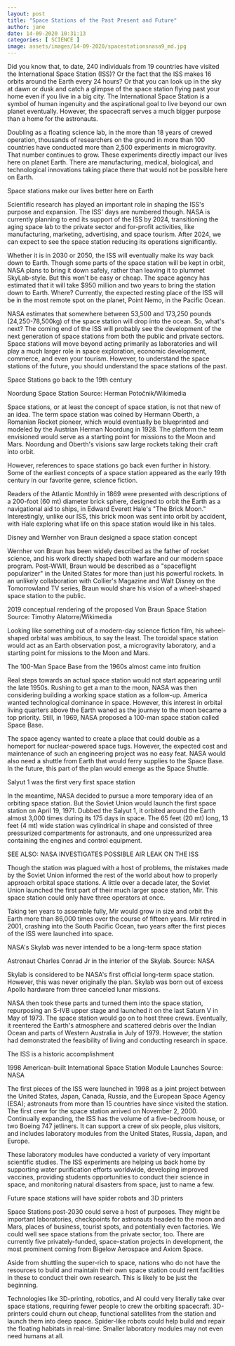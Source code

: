 ```yaml
---
layout: post
title: "Space Stations of the Past Present and Future"
author: jane 
date: 14-09-2020 10:31:13 
categories: [ SCIENCE ] 
image: assets/images/14-09-2020/spacestationsnasa9_md.jpg
---
```

Did you know that, to date, 240 individuals from 19 countries have visited the International Space Station (ISS)? Or the fact that the ISS makes 16 orbits around the Earth every 24 hours? Or that you can look up in the sky at dawn or dusk and catch a glimpse of the space station flying past your home even if you live in a big city. The International Space Station is a symbol of human ingenuity and the aspirational goal to live beyond our own planet eventually. However, the spacecraft serves a much bigger purpose than a home for the astronauts.

Doubling as a floating science lab, in the more than 18 years of crewed operation, thousands of researchers on the ground in more than 100 countries have conducted more than 2,500 experiments in microgravity. That number continues to grow. These experiments directly impact our lives here on planet Earth. There are manufacturing, medical, biological, and technological innovations taking place there that would not be possible here on Earth.

Space stations make our lives better here on Earth

Scientific research has played an important role in shaping the ISS's purpose and expansion. The ISS' days are numbered though. NASA is currently planning to end its support of the ISS by 2024, transitioning the aging space lab to the private sector and for-profit activities, like manufacturing, marketing, advertising, and space tourism. After 2024, we can expect to see the space station reducing its operations significantly.

Whether it is in 2030 or 2050, the ISS will eventually make its way back down to Earth. Though some parts of the space station will be kept in orbit, NASA plans to bring it down safely, rather than leaving it to plummet SkyLab-style. But this won't be easy or cheap. The space agency has estimated that it will take $950 million and two years to bring the station down to Earth. Where? Currently, the expected resting place of the ISS will be in the most remote spot on the planet, Point Nemo, in the Pacific Ocean.

NASA estimates that somewhere between 53,500 and 173,250 pounds (24,250-78,500kg) of the space station will drop into the ocean. So, what's next? The coming end of the ISS will probably see the development of the next generation of space stations from both the public and private sectors. Space stations will move beyond acting primarily as laboratories and will play a much larger role in space exploration, economic development, commerce, and even your tourism. However, to understand the space stations of the future, you should understand the space stations of the past.

Space Stations go back to the 19th century

Noordung Space Station Source: Herman Potočnik/Wikimedia

Space stations, or at least the concept of space station, is not that new of an idea. The term space station was coined by Hermann Oberth, a Romanian Rocket pioneer, which would eventually be blueprinted and modeled by the Austrian Herman Noordung in 1928. The platform the team envisioned would serve as a starting point for missions to the Moon and Mars. Noordung and Oberth's visions saw large rockets taking their craft into orbit.

However, references to space stations go back even further in history. Some of the earliest concepts of a space station appeared as the early 19th century in our favorite genre, science fiction.

Readers of the Atlantic Monthly in 1869 were presented with descriptions of a 200-foot (60 mt) diameter brick sphere, designed to orbit the Earth as a navigational aid to ships, in Edward Everett Hale's "The Brick Moon." Interestingly, unlike our ISS, this brick moon was sent into orbit by accident, with Hale exploring what life on this space station would like in his tales.

Disney and Wernher von Braun designed a space station concept

Wernher von Braun has been widely described as the father of rocket science, and his work directly shaped both warfare and our modern space program. Post-WWII, Braun would be described as a "spaceflight popularizer" in the United States for more than just his powerful rockets. In an unlikely collaboration with Collier's Magazine and Walt Disney on the Tomorrowland TV series, Braun would share his vision of a wheel-shaped space station to the public.

2019 conceptual rendering of the proposed Von Braun Space Station Source: Timothy Alatorre/Wikimedia

Looking like something out of a modern-day science fiction film, his wheel-shaped orbital was ambitious, to say the least. The toroidal space station would act as an Earth observation post, a microgravity laboratory, and a starting point for missions to the Moon and Mars.

The 100-Man Space Base from the 1960s almost came into fruition

Real steps towards an actual space station would not start appearing until the late 1950s. Rushing to get a man to the moon, NASA was then considering building a working space station as a follow-up. America wanted technological dominance in space. However, this interest in orbital living quarters above the Earth waned as the journey to the moon became a top priority. Still, in 1969, NASA proposed a 100-man space station called Space Base.

The space agency wanted to create a place that could double as a homeport for nuclear-powered space tugs. However, the expected cost and maintenance of such an engineering project was no easy feat. NASA would also need a shuttle from Earth that would ferry supplies to the Space Base. In the future, this part of the plan would emerge as the Space Shuttle.

Salyut 1 was the first very first space station

In the meantime, NASA decided to pursue a more temporary idea of an orbiting space station. But the Soviet Union would launch the first space station on April 19, 1971. Dubbed the Salyut 1, it orbited around the Earth almost 3,000 times during its 175 days in space. The 65 feet (20 mt) long, 13 feet (4 mt) wide station was cylindrical in shape and consisted of three pressurized compartments for astronauts, and one unpressurized area containing the engines and control equipment.

SEE ALSO: NASA INVESTIGATES POSSIBLE AIR LEAK ON THE ISS

Though the station was plagued with a host of problems, the mistakes made by the Soviet Union informed the rest of the world about how to properly approach orbital space stations. A little over a decade later, the Soviet Union launched the first part of their much larger space station, Mir. This space station could only have three operators at once.

Taking ten years to assemble fully, Mir would grow in size and orbit the Earth more than 86,000 times over the course of fifteen years. Mir retired in 2001, crashing into the South Pacific Ocean, two years after the first pieces of the ISS were launched into space.

NASA's Skylab was never intended to be a long-term space station

Astronaut Charles Conrad Jr in the interior of the Skylab. Source: NASA

Skylab is considered to be NASA's first official long-term space station. However, this was never originally the plan. Skylab was born out of excess Apollo hardware from three canceled lunar missions.

NASA then took these parts and turned them into the space station, repurposing an S-IVB upper stage and launched it on the last Saturn V in May of 1973. The space station would go on to host three crews. Eventually, it reentered the Earth's atmosphere and scattered debris over the Indian Ocean and parts of Western Australia in July of 1979. However, the station had demonstrated the feasibility of living and conducting research in space.

The ISS is a historic accomplishment

1998 American-built International Space Station Module Launches Source: NASA

The first pieces of the ISS were launched in 1998 as a joint project between the United States, Japan, Canada, Russia, and the European Space Agency (ESA); astronauts from more than 15 countries have since visited the station. The first crew for the space station arrived on November 2, 2000. Continually expanding, the ISS has the volume of a five-bedroom house, or two Boeing 747 jetliners. It can support a crew of six people, plus visitors, and includes laboratory modules from the United States, Russia, Japan, and Europe.

These laboratory modules have conducted a variety of very important scientific studies. The ISS experiments are helping us back home by supporting water purification efforts worldwide, developing improved vaccines, providing students opportunities to conduct their science in space, and monitoring natural disasters from space, just to name a few.

Future space stations will have spider robots and 3D printers

Space Stations post-2030 could serve a host of purposes. They might be important laboratories, checkpoints for astronauts headed to the moon and Mars, places of business, tourist spots, and potentially even factories. We could well see space stations from the private sector, too. There are currently five privately-funded, space-station projects in development, the most prominent coming from Bigelow Aerospace and Axiom Space.

Aside from shuttling the super-rich to space, nations who do not have the resources to build and maintain their own space station could rent facilities in these to conduct their own research. This is likely to be just the beginning.

Technologies like 3D-printing, robotics, and AI could very literally take over space stations, requiring fewer people to crew the orbiting spacecraft. 3D-printers could churn out cheap, functional satellites from the station and launch them into deep space. Spider-like robots could help build and repair the floating habitats in real-time. Smaller laboratory modules may not even need humans at all.